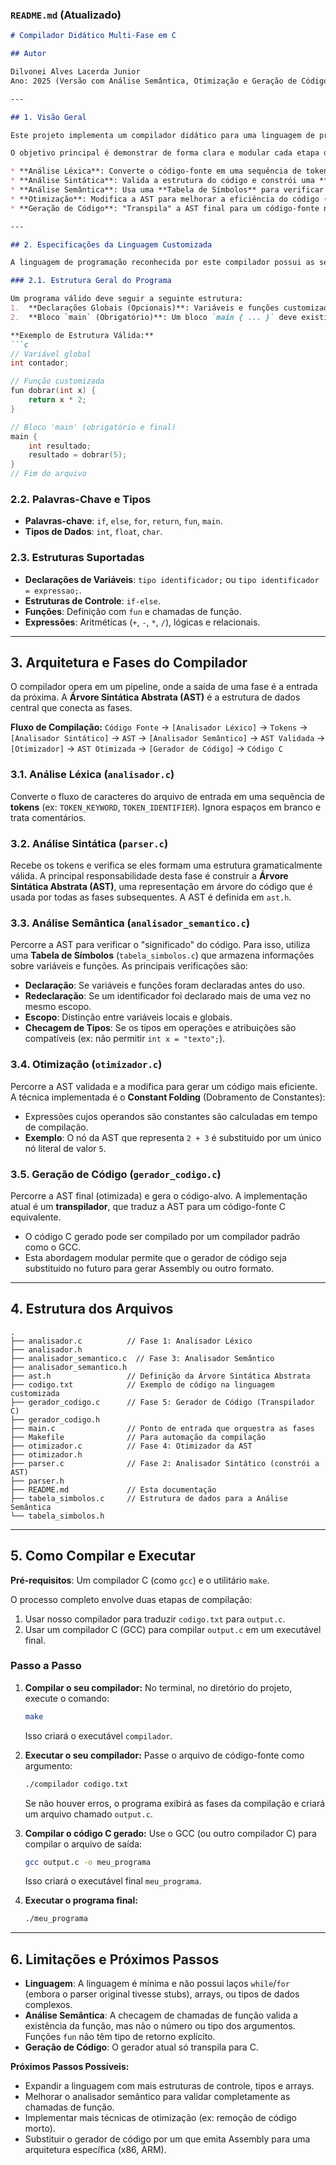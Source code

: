 
### **`README.md` (Atualizado)**

````markdown
# Compilador Didático Multi-Fase em C

## Autor

Dilvonei Alves Lacerda Junior
Ano: 2025 (Versão com Análise Semântica, Otimização e Geração de Código)

---

## 1. Visão Geral

Este projeto implementa um compilador didático para uma linguagem de programação simples e customizada. Desenvolvido inteiramente em C, o compilador processa o código-fonte através de múltiplas fases, transformando-o de texto puro em um programa C executável.

O objetivo principal é demonstrar de forma clara e modular cada etapa do processo de compilação:

* **Análise Léxica**: Converte o código-fonte em uma sequência de tokens.
* **Análise Sintática**: Valida a estrutura do código e constrói uma **Árvore Sintática Abstrata (AST)**.
* **Análise Semântica**: Usa uma **Tabela de Símbolos** para verificar o significado do código (tipos, declarações, escopo).
* **Otimização**: Modifica a AST para melhorar a eficiência do código (ex: calculando expressões constantes).
* **Geração de Código**: "Transpila" a AST final para um código-fonte na linguagem C.

---

## 2. Especificações da Linguagem Customizada

A linguagem de programação reconhecida por este compilador possui as seguintes características:

### 2.1. Estrutura Geral do Programa

Um programa válido deve seguir a seguinte estrutura:
1.  **Declarações Globais (Opcionais)**: Variáveis e funções customizadas (`fun`) podem ser declaradas no escopo global.
2.  **Bloco `main` (Obrigatório)**: Um bloco `main { ... }` deve existir e conter o ponto de entrada principal do programa. Ele deve ser a última estrutura de alto nível no arquivo.

**Exemplo de Estrutura Válida:**
```c
// Variável global
int contador;

// Função customizada
fun dobrar(int x) {
    return x * 2;
}

// Bloco 'main' (obrigatório e final)
main {
    int resultado;
    resultado = dobrar(5);
}
// Fim do arquivo
````

### 2.2. Palavras-Chave e Tipos

  * **Palavras-chave**: `if`, `else`, `for`, `return`, `fun`, `main`.
  * **Tipos de Dados**: `int`, `float`, `char`.

### 2.3. Estruturas Suportadas

  * **Declarações de Variáveis**: `tipo identificador;` ou `tipo identificador = expressao;`.
  * **Estruturas de Controle**: `if-else`.
  * **Funções**: Definição com `fun` e chamadas de função.
  * **Expressões**: Aritméticas (`+`, `-`, `*`, `/`), lógicas e relacionais.

-----

## 3\. Arquitetura e Fases do Compilador

O compilador opera em um pipeline, onde a saída de uma fase é a entrada da próxima. A **Árvore Sintática Abstrata (AST)** é a estrutura de dados central que conecta as fases.

**Fluxo de Compilação:**
`Código Fonte` -\> `[Analisador Léxico]` -\> `Tokens` -\> `[Analisador Sintático]` -\> `AST` -\> `[Analisador Semântico]` -\> `AST Validada` -\> `[Otimizador]` -\> `AST Otimizada` -\> `[Gerador de Código]` -\> `Código C`

### 3.1. Análise Léxica (`analisador.c`)

Converte o fluxo de caracteres do arquivo de entrada em uma sequência de **tokens** (ex: `TOKEN_KEYWORD`, `TOKEN_IDENTIFIER`). Ignora espaços em branco e trata comentários.

### 3.2. Análise Sintática (`parser.c`)

Recebe os tokens e verifica se eles formam uma estrutura gramaticalmente válida. A principal responsabilidade desta fase é construir a **Árvore Sintática Abstrata (AST)**, uma representação em árvore do código que é usada por todas as fases subsequentes. A AST é definida em `ast.h`.

### 3.3. Análise Semântica (`analisador_semantico.c`)

Percorre a AST para verificar o "significado" do código. Para isso, utiliza uma **Tabela de Símbolos** (`tabela_simbolos.c`) que armazena informações sobre variáveis e funções. As principais verificações são:

  * **Declaração**: Se variáveis e funções foram declaradas antes do uso.
  * **Redeclaração**: Se um identificador foi declarado mais de uma vez no mesmo escopo.
  * **Escopo**: Distinção entre variáveis locais e globais.
  * **Checagem de Tipos**: Se os tipos em operações e atribuições são compatíveis (ex: não permitir `int x = "texto";`).

### 3.4. Otimização (`otimizador.c`)

Percorre a AST validada e a modifica para gerar um código mais eficiente. A técnica implementada é o **Constant Folding** (Dobramento de Constantes):

  * Expressões cujos operandos são constantes são calculadas em tempo de compilação.
  * **Exemplo**: O nó da AST que representa `2 + 3` é substituído por um único nó literal de valor `5`.

### 3.5. Geração de Código (`gerador_codigo.c`)

Percorre a AST final (otimizada) e gera o código-alvo. A implementação atual é um **transpilador**, que traduz a AST para um código-fonte C equivalente.

  * O código C gerado pode ser compilado por um compilador padrão como o GCC.
  * Esta abordagem modular permite que o gerador de código seja substituído no futuro para gerar Assembly ou outro formato.

-----

## 4\. Estrutura dos Arquivos

```
.
├── analisador.c          // Fase 1: Analisador Léxico
├── analisador.h
├── analisador_semantico.c  // Fase 3: Analisador Semântico
├── analisador_semantico.h
├── ast.h                 // Definição da Árvore Sintática Abstrata
├── codigo.txt            // Exemplo de código na linguagem customizada
├── gerador_codigo.c      // Fase 5: Gerador de Código (Transpilador C)
├── gerador_codigo.h
├── main.c                // Ponto de entrada que orquestra as fases
├── Makefile              // Para automação da compilação
├── otimizador.c          // Fase 4: Otimizador da AST
├── otimizador.h
├── parser.c              // Fase 2: Analisador Sintático (constrói a AST)
├── parser.h
├── README.md             // Esta documentação
├── tabela_simbolos.c     // Estrutura de dados para a Análise Semântica
└── tabela_simbolos.h
```

-----

## 5\. Como Compilar e Executar

**Pré-requisitos**: Um compilador C (como `gcc`) e o utilitário `make`.

O processo completo envolve duas etapas de compilação:

1.  Usar nosso compilador para traduzir `codigo.txt` para `output.c`.
2.  Usar um compilador C (GCC) para compilar `output.c` em um executável final.

### Passo a Passo

1.  **Compilar o seu compilador:**
    No terminal, no diretório do projeto, execute o comando:

    ```bash
    make
    ```

    Isso criará o executável `compilador`.

2.  **Executar o seu compilador:**
    Passe o arquivo de código-fonte como argumento:

    ```bash
    ./compilador codigo.txt
    ```

    Se não houver erros, o programa exibirá as fases da compilação e criará um arquivo chamado `output.c`.

3.  **Compilar o código C gerado:**
    Use o GCC (ou outro compilador C) para compilar o arquivo de saída:

    ```bash
    gcc output.c -o meu_programa
    ```

    Isso criará o executável final `meu_programa`.

4.  **Executar o programa final:**

    ```bash
    ./meu_programa
    ```

-----

## 6\. Limitações e Próximos Passos

  * **Linguagem**: A linguagem é mínima e não possui laços `while`/`for` (embora o parser original tivesse stubs), arrays, ou tipos de dados complexos.
  * **Análise Semântica**: A checagem de chamadas de função valida a existência da função, mas não o número ou tipo dos argumentos. Funções `fun` não têm tipo de retorno explícito.
  * **Geração de Código**: O gerador atual só transpila para C.

**Próximos Passos Possíveis:**

  * Expandir a linguagem com mais estruturas de controle, tipos e arrays.
  * Melhorar o analisador semântico para validar completamente as chamadas de função.
  * Implementar mais técnicas de otimização (ex: remoção de código morto).
  * Substituir o gerador de código por um que emita Assembly para uma arquitetura específica (x86, ARM).

<!-- end list -->

```
```